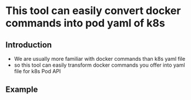 # This tool can easily convert docker commands into pod yaml of k8s

## Introduction
- We are usually more familiar with docker commands than k8s yaml file
- so this tool can easily transform docker commands you offer into yaml file for k8s Pod API

## Example
